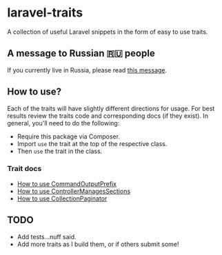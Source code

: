 # laravel-traits
A collection of useful Laravel snippets in the form of easy to use traits.

## A message to Russian 🇷🇺 people

If you currently live in Russia, please read [this message](./ToRussianPeople.md).

## How to use?
Each of the traits will have slightly different directions for usage. For best results review the traits code and corresponding docs (if they exist). In general, you'll need to do the following:
* Require this package via Composer.
* Import `use` the trait at the top of the respective class.
* Then `use` the trait in the class.

### Trait docs
* [How to use CommandOutputPrefix](docs/01-CommandOutputPrefix.md)
* [How to use ControllerManagesSections](docs/02-ControllerManagesSections.md)
* [How to use CollectionPaginator](docs/03-CollectionPaginator.md)

## TODO
- Add tests...nuff said.
- Add more traits as I build them, or if others submit some!
